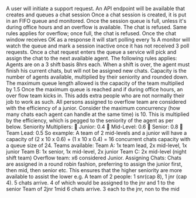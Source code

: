 A user will initiate a support request.
An API endpoint will be available that creates and queues a chat session
Once a chat session is created, it is put in an FIFO queue and monitored.
Once the session queue is full, unless it's during office hours and an overflow is available. The chat is refused.
Same rules applies for overflow; once full, the chat is refused.
Once the chat window receives OK as a response it will start polling every 1s
A monitor will watch the queue and mark a session inactive once it has not received 3 poll requests.
Once a chat request enters the queue a service will pick and assign the chat to the next available agent. The following rules
applies:
Agents are on a 3 shift basis 8hrs each.
When a shift is over, the agent must finish his current chats, but will not be assigned new chats.
Capacity is the number of agents available, multiplied by their seniority and rounded down.
The maximum queue length allowed is the capacity of the team multiplied by 1.5
Once the maximum queue is reached and if during office hours, an over flow team kicks in. This adds extra people who are
not normally their job to work as such. All persons assigned to overflow team are considered with the efficiency of a
junior.
Consider the maximum concurrency (how many chats each agent can handle at the same time) is 10.
This is multiplied by the efficiency, which is pegged to the seniority of the agent as per below.
Seniority Multipliers:
 Junior: 0.4
 Mid-Level: 0.6
 Senior: 0.8
 Team Lead: 0.5
So example: A team of 2 mid-levels and a junior will have a capacity of
(2 x 10 x 0.6) + (1 x 10 x 0.4) = 16 concurrent chats capacity with a queue size of 24.
Teams available:
Team A: 1x team lead, 2x mid-level, 1x junior
Team B: 1x senior, 1x mid-level, 2x junior
Team C: 2x mid-level (night shift team)
Overflow team: x6 considered Junior.
Assigning Chats:
Chats are assigned in a round robin fashion, preferring to assign the junior first, then mid, then senior etc.
This ensures that the higher seniority are more available to assist the lower
e.g.
A team of 2 people: 1 snr(cap 8), 1 jnr (cap 4).
5 chats arrive. 4 of which would be assigned to the jnr and 1 to the senior
Team of 2jnr 1mid
6 chats arrive. 3 each to the jnr, non to the mid
